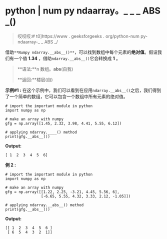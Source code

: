 # python | num py ndaarray。_ _ _ ABS _()

> 哎哎哎:# t0]https://www . geeksforgeeks . org/python-num py-ndaarray-_ _ ABS _/

借助`**Numpy ndarray.__abs__()**`，可以找到数组中每个元素的**绝对值**。假设我们有一个值 **1.34** ，借助`ndarray.__abs__()`它会转换成 **1** 。

> **语法:**n 数组。__abs__(自我)
> 
> **返回:**楼层(自)

**示例#1 :**
在这个示例中，我们可以看到在应用`ndarray.__abs__()`之后，我们得到了一个简单的数组，它可以包含一个数组中所有元素的绝对值。

```
# import the important module in python
import numpy as np

# make an array with numpy
gfg = np.array([1.45, 2.32, 3.98, 4.41, 5.55, 6.12])

# applying ndarray.____() method
print(gfg.__abs__())
```

**Output:**

```
[ 1  2  3  4  5  6]

```

**例 2 :**

```
# import the important module in python
import numpy as np

# make an array with numpy
gfg = np.array([[1.22, 2.25, -3.21, 4.45, 5.56, 6],
                [-6.65, 5.55, 4.32, 3.33, 2.12, -1.05]])

# applying ndarray.__abs__() method
print(gfg.__abs__())
```

**Output:**

```
[[ 1  2  3  4  5  6 ]
 [ 6  5  4  3  2  1]]

```